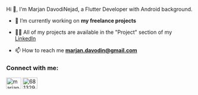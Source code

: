 Hi 👋, I'm Marjan DavodiNejad, a Flutter Developer with Android background.

- 🔭 I’m currently working on **my freelance projects**

- 👩‍💻 All of my projects are available in the "Project" section of my [LinkedIn](https://www.linkedin.com/in/marjandavodinejad)

- 📫 How to reach me **marjan.davodin@gmail.com**

<h3 align="left">Connect with me:</h3>
<p align="left">
<a href="https://linkedin.com/in/marjandavodinejad" target="blank"><img align="center" src="https://raw.githubusercontent.com/rahuldkjain/github-profile-readme-generator/master/src/images/icons/Social/linked-in-alt.svg" alt="marjandavodinejad" height="30" width="40" /></a>
<a href="https://stackoverflow.com/users/6813298" target="blank"><img align="center" src="https://raw.githubusercontent.com/rahuldkjain/github-profile-readme-generator/master/src/images/icons/Social/stack-overflow.svg" alt="6813298" height="30" width="40" /></a>
</p>
